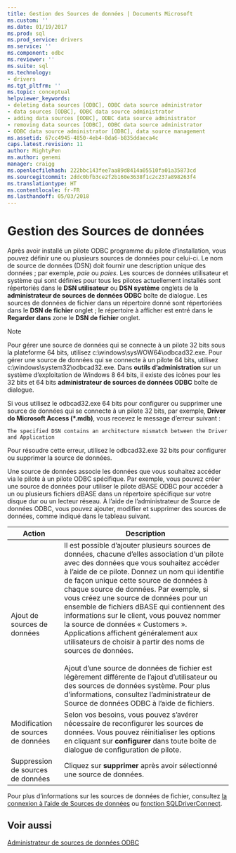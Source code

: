 ```yaml
---
title: Gestion des Sources de données | Documents Microsoft
ms.custom: ''
ms.date: 01/19/2017
ms.prod: sql
ms.prod_service: drivers
ms.service: ''
ms.component: odbc
ms.reviewer: ''
ms.suite: sql
ms.technology:
- drivers
ms.tgt_pltfrm: ''
ms.topic: conceptual
helpviewer_keywords:
- deleting data sources [ODBC], ODBC data source administrator
- data sources [ODBC], ODBC data source administrator
- adding data sources [ODBC], ODBC data source administrator
- removing data sources [ODBC], ODBC data source administrator
- ODBC data source administrator [ODBC], data source management
ms.assetid: 67cc4945-4850-4eb4-8da6-b835ddaeca4c
caps.latest.revision: 11
author: MightyPen
ms.author: genemi
manager: craigg
ms.openlocfilehash: 222bbc143fee7aa89d8414a05510fa01a35873cd
ms.sourcegitcommit: 2ddc0bfb3ce2f2b160e3638f1c2c237a898263f4
ms.translationtype: HT
ms.contentlocale: fr-FR
ms.lasthandoff: 05/03/2018
---
```

# <a name="managing-data-sources"></a>Gestion des Sources de données
Après avoir installé un pilote ODBC programme du pilote d’installation, vous pouvez définir une ou plusieurs sources de données pour celui-ci. Le nom de source de données (DSN) doit fournir une description unique des données ; par exemple, *paie* ou *paies*. Les sources de données utilisateur et système qui sont définies pour tous les pilotes actuellement installés sont répertoriés dans le **DSN utilisateur** ou **DSN système** onglets de la **administrateur de sources de données ODBC** boîte de dialogue. Les sources de données de fichier dans un répertoire donné sont répertoriées dans le **DSN de fichier** onglet ; le répertoire à afficher est entré dans le **Regarder dans** zone le **DSN de fichier** onglet.  
  
> [!NOTE]  
>  Pour gérer une source de données qui se connecte à un pilote 32 bits sous la plateforme 64 bits, utilisez c:\windows\sysWOW64\odbcad32.exe. Pour gérer une source de données qui se connecte à un pilote 64 bits, utilisez c:\windows\system32\odbcad32.exe. Dans **outils d’administration** sur un système d’exploitation de Windows 8 64 bits, il existe des icônes pour les 32 bits et 64 bits **administrateur de sources de données ODBC** boîte de dialogue.  
  
 Si vous utilisez le odbcad32.exe 64 bits pour configurer ou supprimer une source de données qui se connecte à un pilote 32 bits, par exemple, **Driver do Microsoft Access (\*.mdb)**, vous recevez le message d’erreur suivant :  
  
```  
The specified DSN contains an architecture mismatch between the Driver and Application  
```  
  
 Pour résoudre cette erreur, utilisez le odbcad32.exe 32 bits pour configurer ou supprimer la source de données.  
  
 Une source de données associe les données que vous souhaitez accéder via le pilote à un pilote ODBC spécifique. Par exemple, vous pouvez créer une source de données pour utiliser le pilote dBASE ODBC pour accéder à un ou plusieurs fichiers dBASE dans un répertoire spécifique sur votre disque dur ou un lecteur réseau. À l’aide de l’administrateur de Source de données ODBC, vous pouvez ajouter, modifier et supprimer des sources de données, comme indiqué dans le tableau suivant.  
  
|Action| Description|  
|------------|-----------------|  
|Ajout de sources de données|Il est possible d’ajouter plusieurs sources de données, chacune d’elles association d’un pilote avec des données que vous souhaitez accéder à l’aide de ce pilote. Donnez un nom qui identifie de façon unique cette source de données à chaque source de données. Par exemple, si vous créez une source de données pour un ensemble de fichiers dBASE qui contiennent des informations sur le client, vous pouvez nommer la source de données « Customers ». Applications affichent généralement aux utilisateurs de choisir à partir des noms de sources de données.<br /><br /> Ajout d’une source de données de fichier est légèrement différente de l’ajout d’utilisateur ou des sources de données système. Pour plus d’informations, consultez l’administrateur de Source de données ODBC à l’aide de fichiers.|  
|Modification de sources de données|Selon vos besoins, vous pouvez s’avérer nécessaire de reconfigurer les sources de données. Vous pouvez réinitialiser les options en cliquant sur **configurer** dans toute boîte de dialogue de configuration de pilote.|  
|Suppression de sources de données|Cliquez sur **supprimer** après avoir sélectionné une source de données.|  
  
 Pour plus d’informations sur les sources de données de fichier, consultez [la connexion à l’aide de Sources de données](../../odbc/reference/develop-app/connecting-using-file-data-sources.md) ou [fonction SQLDriverConnect](../../odbc/reference/syntax/sqldriverconnect-function.md).  
  
## <a name="see-also"></a>Voir aussi  
 [Administrateur de sources de données ODBC](../../odbc/admin/odbc-data-source-administrator.md)
